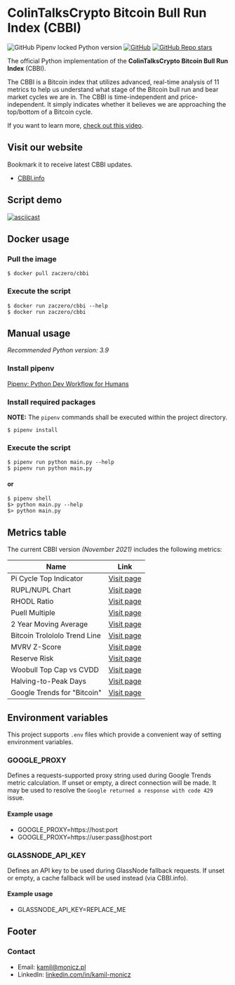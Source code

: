 # ColinTalksCrypto Bitcoin Bull Run Index (CBBI)

![GitHub Pipenv locked Python version](https://img.shields.io/github/pipenv/locked/python-version/Zaczero/CBBI)
[![GitHub](https://img.shields.io/github/license/Zaczero/CBBI)](https://github.com/Zaczero/CBBI/blob/main/LICENSE)
[![GitHub Repo stars](https://img.shields.io/github/stars/Zaczero/CBBI?style=social)](https://github.com/Zaczero/CBBI)

The official Python implementation of the **ColinTalksCrypto Bitcoin Bull Run Index** (CBBI).

The CBBI is a Bitcoin index that utilizes advanced, real-time analysis of 11 metrics to help us understand what stage of the Bitcoin bull run and bear market cycles we are in.
The CBBI is time-independent and price-independent.
It simply indicates whether it believes we are approaching the top/bottom of a Bitcoin cycle.

If you want to learn more, [check out this video](https://www.youtube.com/watch?v=bq7djf1n0j4).

## Visit our website

Bookmark it to receive latest CBBI updates.

- [CBBI.info](https://cbbi.info/)

## Script demo

[![asciicast](https://raw.githubusercontent.com/Zaczero/CBBI/main/asciinema/thumbnail.webp)](https://asciinema.org/a/KFkbKPULf9PGvY8Fmh4QLn0FE)

## Docker usage

### Pull the image

`$ docker pull zaczero/cbbi`

### Execute the script

`$ docker run zaczero/cbbi --help`  
`$ docker run zaczero/cbbi`

## Manual usage

*Recommended Python version: 3.9*

### Install pipenv

[Pipenv: Python Dev Workflow for Humans](https://pipenv.pypa.io/en/latest/#install-pipenv-today)

### Install required packages

**NOTE:** The `pipenv` commands shall be executed within the project directory.

`$ pipenv install`

### Execute the script

`$ pipenv run python main.py --help`  
`$ pipenv run python main.py`

#### or

`$ pipenv shell`  
`$> python main.py --help`  
`$> python main.py`

## Metrics table

The current CBBI version *(November 2021)* includes the following metrics:

| Name                         | Link                                                                                   |
|------------------------------|----------------------------------------------------------------------------------------|
| Pi Cycle Top Indicator       | [Visit page](https://www.lookintobitcoin.com/charts/pi-cycle-top-indicator/)           |
| RUPL/NUPL Chart              | [Visit page](https://www.lookintobitcoin.com/charts/relative-unrealized-profit--loss/) |
| RHODL Ratio                  | [Visit page](https://www.lookintobitcoin.com/charts/rhodl-ratio/)                      |
| Puell Multiple               | [Visit page](https://www.lookintobitcoin.com/charts/puell-multiple/)                   |
| 2 Year Moving Average        | [Visit page](https://www.lookintobitcoin.com/charts/bitcoin-investor-tool/)            |
| Bitcoin Trolololo Trend Line | [Visit page](https://www.blockchaincenter.net/bitcoin-rainbow-chart/)                  |
| MVRV Z-Score                 | [Visit page](https://www.lookintobitcoin.com/charts/mvrv-zscore/)                      |
| Reserve Risk                 | [Visit page](https://www.lookintobitcoin.com/charts/reserve-risk/)                     |
| Woobull Top Cap vs CVDD      | [Visit page](https://charts.woobull.com/bitcoin-price-models/)                         |
| Halving-to-Peak Days         | [Visit page](https://www.youtube.com/watch?v=oxR_0njPht8&t=290s)                       |
| Google Trends for "Bitcoin"  | [Visit page](https://trends.google.com/trends/explore?date=today%205-y&q=bitcoin)      |

## Environment variables

This project supports `.env` files which provide a convenient way of setting environment variables.

### GOOGLE_PROXY

Defines a requests-supported proxy string used during Google Trends metric calculation.
If unset or empty, a direct connection will be made.
It may be used to resolve the `Google returned a response with code 429` issue.

#### Example usage

* GOOGLE_PROXY=https://host:port
* GOOGLE_PROXY=https://user:pass@host:port

### GLASSNODE_API_KEY

Defines an API key to be used during GlassNode fallback requests.
If unset or empty, a cache fallback will be used instead (via CBBI.info).

#### Example usage

* GLASSNODE_API_KEY=REPLACE_ME

## Footer

### Contact

* Email: [kamil@monicz.pl](mailto:kamil@monicz.pl)
* LinkedIn: [linkedin.com/in/kamil-monicz](https://www.linkedin.com/in/kamil-monicz/)
